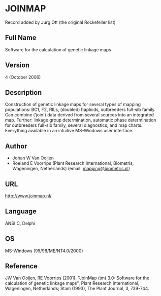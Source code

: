 # JOINMAP
Record added by Jurg Ott (the original Rockefeller list)

## Full Name
Software for the calculation of genetic linkage maps

## Version
4 (October 2006)

## Description
Construction of genetic linkage maps for several types of mapping populations: BC1, F2, RILs, (doubled) haploids, outbreeders full-sib family. Can combine ('join') data derived from several sources into an integrated map. Further: linkage group determination, automatic phase determination for outbreeders full-sib family, several diagnostics, and map charts. Everything available in an intuitive MS-Windows user interface.

## Author
* Johan W Van Ooijen
* Roeland E Voorrips (Plant Research International, Biometris, Wageningen, Netherlands) (email: mapping@biometris.nl)

## URL
http://www.joinmap.nl/

## Language
ANSI C, Delphi

## OS
MS-Windows (95/98/ME/NT4.0/2000)

## Reference
JW Van Ooijen, RE Voorrips (2001), "JoinMap (tm) 3.0: Software for the calculation of genetic linkage maps", Plant Research International, Wageningen, Netherlands; Stam (1993), The Plant Journal, 3, 739-744.